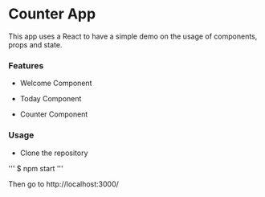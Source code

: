 # Counter App

This app uses a React to have a simple demo on the usage of components, props and state.


### Features

- Welcome Component

- Today Component

- Counter Component


### Usage

- Clone the repository

'''
$ npm start
'''

Then go to  http://localhost:3000/
